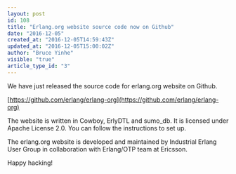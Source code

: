 ```yaml
---
layout: post
id: 108
title: "Erlang.org website source code now on Github"
date: "2016-12-05"
created_at: "2016-12-05T14:59:43Z"
updated_at: "2016-12-05T15:00:02Z"
author: "Bruce Yinhe"
visible: "true"
article_type_id: "3"
---
```


We have just released the source code for erlang.org website on Github. 

[https://github.com/erlang/erlang-org](https://github.com/erlang/erlang-org)

The website is written in Cowboy, ErlyDTL and sumo_db. It is licensed under Apache License 2.0. You can follow the instructions to set up. 

The erlang.org website is developed and maintained by Industrial Erlang User Group in collaboration with Erlang/OTP team at Ericsson.

Happy hacking!
